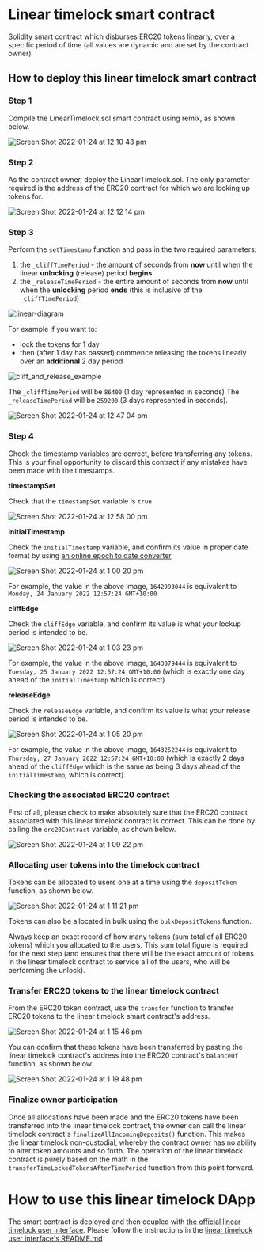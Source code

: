 # Linear timelock smart contract
Solidity smart contract which disburses ERC20 tokens linearly, over a specific period of time (all values are dynamic and are set by the contract owner)

## How to deploy this linear timelock smart contract

### Step 1
Compile the LinearTimelock.sol smart contract using remix, as shown below.

![Screen Shot 2022-01-24 at 12 10 43 pm](https://user-images.githubusercontent.com/9831342/150711101-ad2b274a-2b34-4de5-b8ed-5a592b765471.png)

### Step 2
As the contract owner, deploy the LinearTimelock.sol. The only parameter required is the address of the ERC20 contract for which we are locking up tokens for.

![Screen Shot 2022-01-24 at 12 12 14 pm](https://user-images.githubusercontent.com/9831342/150711254-60441ff7-3fd5-4d1d-8005-eb73af1aebe2.png)

### Step 3
Perform the `setTimestamp` function and pass in the two required parameters:
1. the `_cliffTimePeriod` - the amount of seconds from **now** until when the linear **unlocking** (release) period **begins**
2. the `_releaseTimePeriod` - the entire amount of seconds from **now** until when the **unlocking** period **ends** (this is inclusive of the `_cliffTimePeriod`)

![linear-diagram](https://user-images.githubusercontent.com/9831342/150713492-ab7eba3a-207f-4e58-a94c-a2cee8181c37.jpg)

For example if you want to:
- lock the tokens for 1 day 
- then (after 1 day has passed) commence releasing the tokens linearly over an **additional** 2 day period

![cliff_and_release_example](https://user-images.githubusercontent.com/9831342/150714593-0bc77777-c01b-4617-a67d-547fcd3d9e52.jpg)

The `_cliffTimePeriod` will be `86400` (1 day represented in seconds) 
The `_releaseTimePeriod` will be `259200` (3 days represented in seconds).

![Screen Shot 2022-01-24 at 12 47 04 pm](https://user-images.githubusercontent.com/9831342/150713778-6c2d76ec-f0f6-4acb-b401-9991d0c7e781.png)

### Step 4
Check the timestamp variables are correct, before transferring any tokens. This is your final opportunity to discard this contract if any mistakes have been made with the timestamps.

**timestampSet**

Check that the `timestampSet` variable is `true`

![Screen Shot 2022-01-24 at 12 58 00 pm](https://user-images.githubusercontent.com/9831342/150715021-63881e4f-02d8-43d5-a421-452ce2155461.png)

**initialTimestamp**

Check the `initialTimestamp` variable, and confirm its value in proper date format by using [an online epoch to date converter](https://www.epochconverter.com/)

![Screen Shot 2022-01-24 at 1 00 20 pm](https://user-images.githubusercontent.com/9831342/150715109-8ef231f7-45f3-48a8-8c1a-25bc9b561a66.png)

For example, the value in the above image, `1642993044` is equivalent to `Monday, 24 January 2022 12:57:24 GMT+10:00`

**cliffEdge**

Check the `cliffEdge` variable, and confirm its value is what your lockup period is intended to be.

![Screen Shot 2022-01-24 at 1 03 23 pm](https://user-images.githubusercontent.com/9831342/150715310-3c0d4511-9648-421b-b755-216adfc1ce09.png)

For example, the value in the above image, `1643079444` is equivalent to `Tuesday, 25 January 2022 12:57:24 GMT+10:00` (which is exactly one day ahead of the `initialTimestamp` which is correct)

**releaseEdge**

Check the `releaseEdge` variable, and confirm its value is what your release period is intended to be.

![Screen Shot 2022-01-24 at 1 05 20 pm](https://user-images.githubusercontent.com/9831342/150715477-ebdef460-0802-4e44-b3b3-ae0dbd16af01.png)

For example, the value in the above image, `1643252244` is equivalent to `Thursday, 27 January 2022 12:57:24 GMT+10:00` (which is exactly 2 days ahead of the `cliffEdge` which is the same as being 3 days ahead of the `initialTimestamp`, which is correct).

### Checking the associated ERC20 contract

First of all, please check to make absolutely sure that the ERC20 contract associated with this linear timelock contract is correct. This can be done by calling the `erc20Contract` variable, as shown below.

![Screen Shot 2022-01-24 at 1 09 22 pm](https://user-images.githubusercontent.com/9831342/150715931-edfe5dde-1c6c-4651-8239-c6cb01b27971.png)

### Allocating user tokens into the timelock contract

Tokens can be allocated to users one at a time using the `depositToken` function, as shown below.

![Screen Shot 2022-01-24 at 1 11 21 pm](https://user-images.githubusercontent.com/9831342/150716076-6d6bed3b-25ac-48ce-b54a-f7d7a3e94b26.png)

Tokens can also be allocated in bulk using the `bulkDepositTokens` function. 

Always keep an exact record of how many tokens (sum total of all ERC20 tokens) which you allocated to the users. This sum total figure is required for the next step (and ensures that there will be the exact amount of tokens in the linear timelock contract to service all of the users, who will be performing the unlock).

### Transfer ERC20 tokens to the linear timelock contract
From the ERC20 token contract, use the `transfer` function to transfer ERC20 tokens to the linear timelock smart contract's address.

![Screen Shot 2022-01-24 at 1 15 46 pm](https://user-images.githubusercontent.com/9831342/150716642-b2d63734-e928-4513-aa44-860e016be358.png)

You can confirm that these tokens have been transferred by pasting the linear timelock contract's address into the ERC20 contract's `balanceOf` function, as shown below.

![Screen Shot 2022-01-24 at 1 19 48 pm](https://user-images.githubusercontent.com/9831342/150716797-ec250368-538d-4105-80c2-8427031b57c6.png)

### Finalize owner participation
Once all allocations have been made and the ERC20 tokens have been transferred into the linear timelock contract, the owner can call the linear timelock contract's `finalizeAllIncomingDeposits()` function. This makes the linear timelock non-custodial, whereby the contract owner has no ability to alter token amounts and so forth. The operation of the linear timelock contract is purely based on the math in the `transferTimeLockedTokensAfterTimePeriod` function from this point forward.


# How to use this linear timelock DApp
The smart contract is deployed and then coupled with [the official linear timelock user interface](https://www.npmjs.com/package/linear-timelock-token-user-interface). Please follow the instructions in the [linear timelock user interface's README.md](https://github.com/second-state/linear-timelock-user-interface/blob/main/README.md)

